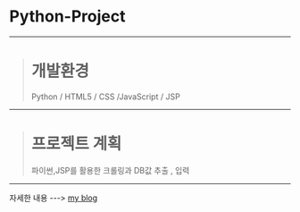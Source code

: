 # Python-Project

-------------------
> # 개발환경
> Python / HTML5 / CSS /JavaScript / JSP
  ------------------
> # 프로젝트 계획
>
>파이썬,JSP를 활용한 크롤링과 DB값 추출 , 입력
-------------------------
자세한 내용 ---> [my blog](https://vhe1723.tistory.com/63?category=925753)
